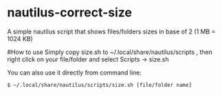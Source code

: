 # nautilus-correct-size
A simple nautilus script that shows files/folders sizes in base of 2 (1 MB = 1024 KB)

#How to use
Simply copy size.sh to ~/.local/share/nautilus/scripts , then right click on your file/folder and select Scripts -> size.sh


You can also use it directly from command line:

```bash
$ ~/.local/share/nautilus/scripts/size.sh [file/folder name]
```